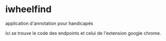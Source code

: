 # iwheelfind
application d'annotation pour handicapés

Ici se trouve le code des endpoints et celui de l'extension google chrome.
